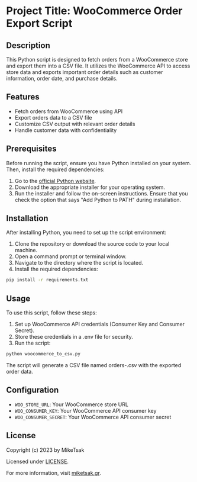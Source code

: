 # Project Title: WooCommerce Order Export Script

## Description
This Python script is designed to fetch orders from a WooCommerce store and export them into a CSV file. It utilizes the WooCommerce API to access store data and exports important order details such as customer information, order date, and purchase details.

## Features
- Fetch orders from WooCommerce using API
- Export orders data to a CSV file
- Customize CSV output with relevant order details
- Handle customer data with confidentiality

## Prerequisites

Before running the script, ensure you have Python installed on your system. Then, install the required dependencies:

1. Go to the [official Python website](https://www.python.org/downloads/).
2. Download the appropriate installer for your operating system.
3. Run the installer and follow the on-screen instructions. Ensure that you check the option that says "Add Python to PATH" during installation.


## Installation

After installing Python, you need to set up the script environment:

1. Clone the repository or download the source code to your local machine.
2. Open a command prompt or terminal window.
3. Navigate to the directory where the script is located.
4. Install the required dependencies:

```bash
pip install -r requirements.txt
```
## Usage

To use this script, follow these steps:

1. Set up WooCommerce API credentials (Consumer Key and Consumer Secret).
2. Store these credentials in a .env file for security.
3. Run the script:

```bash
python woocommerce_to_csv.py
```

The script will generate a CSV file named orders-<date-time>.csv with the exported order data.

## Configuration

- `WOO_STORE_URL`: Your WooCommerce store URL
- `WOO_CONSUMER_KEY`: Your WooCommerce API consumer key
- `WOO_CONSUMER_SECRET`: Your WooCommerce API consumer secret

## License
Copyright (c) 2023 by MikeTsak

Licensed under [LICENSE](https://github.com/MikeTsak/woocommerce-to-cvs/LICENSE).

For more information, visit [miketsak.gr](https://miketsak.gr/).